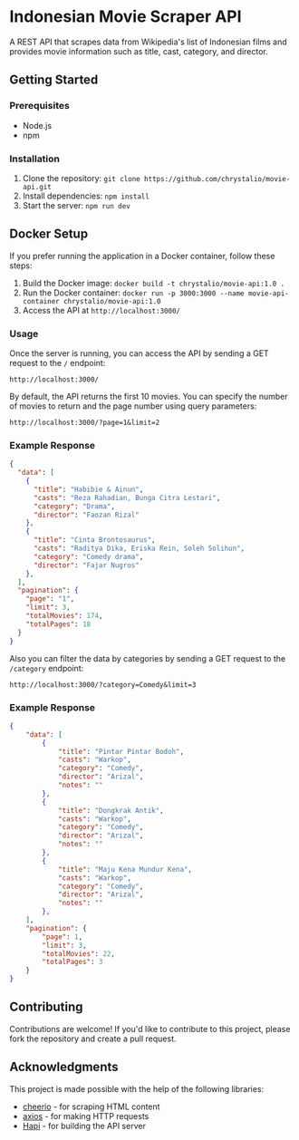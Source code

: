 # Indonesian Movie Scraper API

A REST API that scrapes data from Wikipedia's list of Indonesian films and provides movie information such as title, cast, category, and director.

## Getting Started

### Prerequisites

- Node.js
- npm

### Installation

1. Clone the repository: `git clone https://github.com/chrystalio/movie-api.git`
2. Install dependencies: `npm install`
3. Start the server: `npm run dev`

## Docker Setup 

If you prefer running the application in a Docker container, follow these steps:

1. Build the Docker image: `docker build -t chrystalio/movie-api:1.0 .`
2. Run the Docker container: `docker run -p 3000:3000 --name movie-api-container chrystalio/movie-api:1.0`
3. Access the API at `http://localhost:3000/`

### Usage

Once the server is running, you can access the API by sending a GET request to the `/` endpoint:

```
http://localhost:3000/
```


By default, the API returns the first 10 movies. You can specify the number of movies to return and the page number using query parameters:
```
http://localhost:3000/?page=1&limit=2
```


### Example Response

```json
{
  "data": [
    {
      "title": "Habibie & Ainun",
      "casts": "Reza Rahadian, Bunga Citra Lestari",
      "category": "Drama",
      "director": "Faozan Rizal"
    },
    {
      "title": "Cinta Brontosaurus",
      "casts": "Raditya Dika, Eriska Rein, Soleh Solihun",
      "category": "Comedy drama",
      "director": "Fajar Nugros"
    },
  ],
  "pagination": {
    "page": "1",
    "limit": 3,
    "totalMovies": 174,
    "totalPages": 18
  }
}
```

Also you can filter the data by categories by sending a GET request to the `/category` endpoint:

```
http://localhost:3000/?category=Comedy&limit=3
```
### Example Response

```json
{
    "data": [
        {
            "title": "Pintar Pintar Bodoh",
            "casts": "Warkop",
            "category": "Comedy",
            "director": "Arizal",
            "notes": ""
        },
        {
            "title": "Dongkrak Antik",
            "casts": "Warkop",
            "category": "Comedy",
            "director": "Arizal",
            "notes": ""
        },
        {
            "title": "Maju Kena Mundur Kena",
            "casts": "Warkop",
            "category": "Comedy",
            "director": "Arizal",
            "notes": ""
        },
    ],
    "pagination": {
        "page": 1,
        "limit": 3,
        "totalMovies": 22,
        "totalPages": 3
    }
}
```

## Contributing
Contributions are welcome! If you'd like to contribute to this project, please fork the repository and create a pull request.


## Acknowledgments
This project is made possible with the help of the following libraries:

- [cheerio](https://github.com/cheeriojs/cheerio) - for scraping HTML content
- [axios](https://github.com/axios/axios) - for making HTTP requests
- [Hapi](https://github.com/hapijs/hapi) - for building the API server

